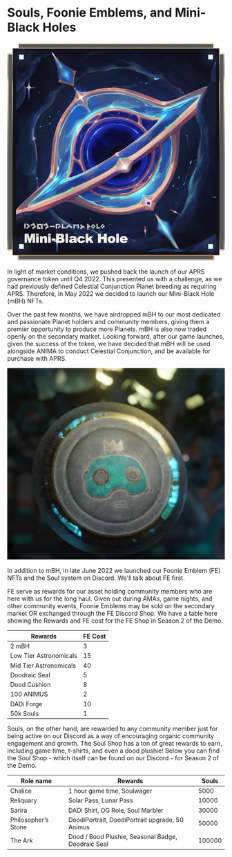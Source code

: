 # Souls, Foonie Emblems, and Mini-Black Holes

![](<../../.gitbook/assets/image (42).png>)

In light of market conditions, we pushed back the launch of our APRS governance token until Q4 2022. This presented us with a challenge, as we had previously defined Celestial Conjunction Planet breeding as requiring APRS. Therefore, in May 2022 we decided to launch our Mini-Black Hole (mBH) NFTs.&#x20;

Over the past few months, we have airdropped mBH to our most dedicated and passionate Planet holders and community members, giving them a premier opportunity to produce more Planets. mBH is also now traded openly on the secondary market. Looking forward, after our game launches, given the success of the token, we have decided that mBH will be used alongside ANIMA to conduct Celestial Conjunction, and be available for purchase with APRS.

![](<../../.gitbook/assets/image (24).png>)

In addition to mBH, in late June 2022 we launched our Foonie Emblem (FE) NFTs and the Soul system on Discord. We'll talk about FE first.&#x20;

FE serve as rewards for our asset holding community members who are here with us for the long haul. Given out during AMAs, game nights, and other community events, Foonie Emblems may be sold on the secondary market OR exchanged through the FE Discord Shop. We have a table here showing the Rewards and FE cost for the FE Shop in Season 2 of the Demo.

| **Rewards**            | **FE Cost** |
| ---------------------- | ----------- |
| 2 mBH                  | 3           |
| Low Tier Astronomicals | 15          |
| Mid Tier Astronomicals | 40          |
| Doodraic Seal          | 5           |
| Dood Cushion           | 8           |
| 100 ANIMUS             | 2           |
| DADi Forge             | 10          |
| 50k Souls              | 1           |



Souls, on the other hand, are rewarded to any community member just for being active on our Discord as a way of encouraging organic community engagement and growth. The Soul Shop has a ton of great rewards to earn, including game time, t-shirts, and even a dood plushie! Below you can find the Soul Shop - which itself can be found on our Discord - for Season 2 of the Demo.&#x20;

| **Role name**       | **Rewards**                                         | **Souls** |
| ------------------- | --------------------------------------------------- | --------- |
| Chalice             | 1 hour game time, Soulwager                         | 5000      |
| Reliquary           | Solar Pass, Lunar Pass                              | 10000     |
| Sarira              | DADi Shirt, OG Role, Soul Marbler                   | 30000     |
| Philosopher’s Stone | DoodiPortrait, DoodiPortrait upgrade, 50 Animus     | 50000     |
| The Ark             | Dood  / Bood Plushie, Seasonal Badge, Doodraic Seal | 100000    |

&#x20;
